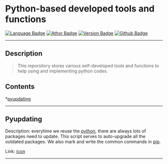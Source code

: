 # Python-based developed tools and functions

[![Language Badge](https://img.shields.io/badge/language-python-blue)](https://www.python.org/)
[![Athor Badge](https://img.shields.io/badge/Author-JianXu-green)](https://sites.google.com/binghamton.edu/jian-xu)
[![Version Badge](https://img.shields.io/badge/pythonDevlop-0.0.1-brightgreen)](https://github.com/xujianzi/PythonDevlop)
[![Github Badge](https://img.shields.io/github/followers/xujianzi?style=social)](https://github.com/xujianzi)

---

## Description

>This reporsitory stores various self-developed tools and functions to help using and implementing python codes.

## Contents

*[pyupdating](#pyupdating)

---

## Pyupdating

Description: everytime we reuse the [python](https://www.python.org/), there are always lots of packages need to update. This script serves to auto-upgrade all the outdated packages. We also mark and write the common commands in [pip](https://pip.pypa.io/en/stable/).

Link: [icon](https://github.com/xujianzi/PythonDevlop/tree/master/pyupdating)

---
